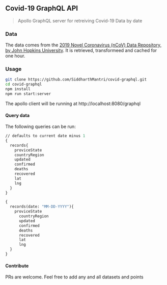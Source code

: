 ## Covid-19 GraphQL API

> Apollo GraphQL server for retreiving Covid-19 Data by date

### Data

The data comes from the [2019 Novel Coronavirus (nCoV) Data Repository,
by John Hopkins University](https://github.com/CSSEGISandData/2019-nCoV). It is retrieved, transformeed and cached for one hour.

### Usage

```sh
git clone https://github.com/SiddharthMantri/covid-graphql.git
cd covid-graphql
npm install
npm run start:server
```

The apollo client will be running at http://localhost:8080/graphql

#### Query data

The following queries can be run:

```graphql
// defaults to current date minus 1
{
  records{
    proviceState
    countryRegion
    updated
    confirmed
    deaths
    recovered
    lat
    lng
  }
}

{
  records(date: "MM-DD-YYYY"){
    proviceState
      countryRegion
      updated
      confirmed
      deaths
      recovered
      lat
      lng
  }
}

```


#### Contribute
PRs are welcome. Feel free to add any and all datasets and points